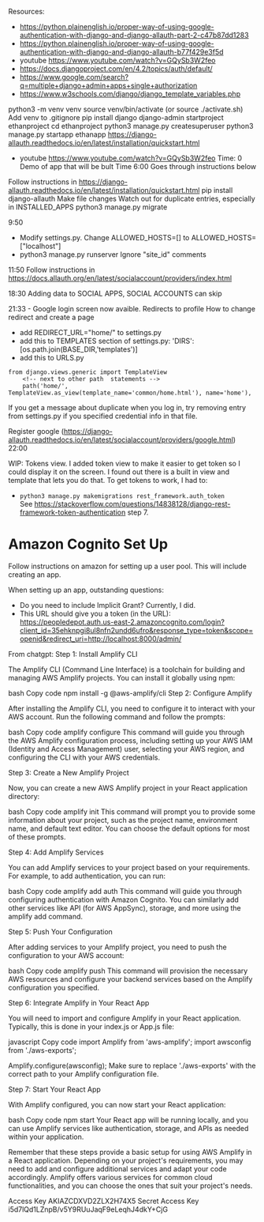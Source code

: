 Resources:

- https://python.plainenglish.io/proper-way-of-using-google-authentication-with-django-and-django-allauth-part-2-c47b87dd1283
- https://python.plainenglish.io/proper-way-of-using-google-authentication-with-django-and-django-allauth-b77f429e3f5d
- youtube https://www.youtube.com/watch?v=GQySb3W2feo
- https://docs.djangoproject.com/en/4.2/topics/auth/default/
- https://www.google.com/search?q=multiple+django+admin+apps+single+authorization
- https://www.w3schools.com/django/django_template_variables.php


python3 -m venv venv
source venv/bin/activate (or source ./activate.sh)
Add venv to .gitignore
pip install django
django-admin startproject ethanproject
cd ethanproject
python3 manage.py createsuperuser
python3 manage.py startapp ethanapp
https://django-allauth.readthedocs.io/en/latest/installation/quickstart.html

- youtube https://www.youtube.com/watch?v=GQySb3W2feo
Time: 0
Demo of app that will be bult
Time 6:00
Goes through instructions below

Follow instructions in https://django-allauth.readthedocs.io/en/latest/installation/quickstart.html
    pip install django-allauth
    Make file changes
    Watch out for duplicate entries, especially in INSTALLED_APPS
    python3 manage.py migrate

9:50
- Modify settings.py.  Change ALLOWED_HOSTS=[] to ALLOWED_HOSTS=["localhost"]
- python3 manage.py runserver
Ignore "site_id" comments

11:50
Follow instructions in https://docs.allauth.org/en/latest/socialaccount/providers/index.html

18:30
Adding data to SOCIAL APPS, SOCIAL ACCOUNTS can skip

21:33 - Google login screen now avaible.  Redirects to profile
How to change redirect and create a page
- add REDIRECT_URL="home/" to settings.py
- add this to TEMPLATES section of settings.py:         'DIRS': [os.path.join(BASE_DIR,'templates')]
- add this to URLS.py
```
from django.views.generic import TemplateView
    <!-- next to other path  statements -->
    path('home/', TemplateView.as_view(template_name='common/home.html'), name='home'),

```






If you get a message about duplicate when you log in, try removing entry from settings.py if you specified credential info in that file.

Register google (https://django-allauth.readthedocs.io/en/latest/socialaccount/providers/google.html)
22:00

WIP: Tokens view.  I added token view to make it easier to get token so I could display it on the screen.  I found out there is a built in view and template that lets you do that.  To get tokens to work, I had to:
- `python3 manage.py makemigrations rest_framework.auth_token`  
See https://stackoverflow.com/questions/14838128/django-rest-framework-token-authentication step 7.

# Amazon Cognito Set Up
Follow instructions on amazon for setting up a user pool.  This will include creating an app.

When setting up an app, outstanding questions:
 - Do you need to include Implicit Grant?  Currently, I did.
 - This URL should give you a token (in the URL): https://peopledepot.auth.us-east-2.amazoncognito.com/login?client_id=35ehknpgi8ul8nfn2undd6ufro&response_type=token&scope=openid&redirect_uri=http://localhost:8000/admin/

From chatgpt:
Step 1: Install Amplify CLI

The Amplify CLI (Command Line Interface) is a toolchain for building and managing AWS Amplify projects. You can install it globally using npm:

bash
Copy code
npm install -g @aws-amplify/cli
Step 2: Configure Amplify

After installing the Amplify CLI, you need to configure it to interact with your AWS account. Run the following command and follow the prompts:

bash
Copy code
amplify configure
This command will guide you through the AWS Amplify configuration process, including setting up your AWS IAM (Identity and Access Management) user, selecting your AWS region, and configuring the CLI with your AWS credentials.

Step 3: Create a New Amplify Project

Now, you can create a new AWS Amplify project in your React application directory:

bash
Copy code
amplify init
This command will prompt you to provide some information about your project, such as the project name, environment name, and default text editor. You can choose the default options for most of these prompts.

Step 4: Add Amplify Services

You can add Amplify services to your project based on your requirements. For example, to add authentication, you can run:

bash
Copy code
amplify add auth
This command will guide you through configuring authentication with Amazon Cognito. You can similarly add other services like API (for AWS AppSync), storage, and more using the amplify add command.

Step 5: Push Your Configuration

After adding services to your Amplify project, you need to push the configuration to your AWS account:

bash
Copy code
amplify push
This command will provision the necessary AWS resources and configure your backend services based on the Amplify configuration you specified.

Step 6: Integrate Amplify in Your React App

You will need to import and configure Amplify in your React application. Typically, this is done in your index.js or App.js file:

javascript
Copy code
import Amplify from 'aws-amplify';
import awsconfig from './aws-exports';

Amplify.configure(awsconfig);
Make sure to replace './aws-exports' with the correct path to your Amplify configuration file.

Step 7: Start Your React App

With Amplify configured, you can now start your React application:

bash
Copy code
npm start
Your React app will be running locally, and you can use Amplify services like authentication, storage, and APIs as needed within your application.

Remember that these steps provide a basic setup for using AWS Amplify in a React application. Depending on your project's requirements, you may need to add and configure additional services and adapt your code accordingly. Amplify offers various services for common cloud functionalities, and you can choose the ones that suit your project's needs.

Access Key AKIAZCDXVD2ZLX2H74X5
Secret Access Key i5d7lQd1LZnpB/v5Y9RUuJaqF9eLeqhJ4dkY+CjG
